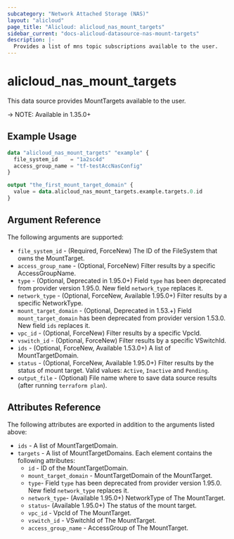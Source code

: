```yaml
---
subcategory: "Network Attached Storage (NAS)"
layout: "alicloud"
page_title: "Alicloud: alicloud_nas_mount_targets"
sidebar_current: "docs-alicloud-datasource-nas-mount-targets"
description: |-
  Provides a list of mns topic subscriptions available to the user.
---
```


# alicloud\_nas_mount_targets

This data source provides MountTargets available to the user.

-> NOTE: Available in 1.35.0+

## Example Usage

```terraform
data "alicloud_nas_mount_targets" "example" {
  file_system_id    = "1a2sc4d"
  access_group_name = "tf-testAccNasConfig"
}

output "the_first_mount_target_domain" {
  value = data.alicloud_nas_mount_targets.example.targets.0.id
}
```

## Argument Reference

The following arguments are supported:

* `file_system_id` - (Required, ForceNew) The ID of the FileSystem that owns the MountTarget.
* `access_group_name` - (Optional, ForceNew) Filter results by a specific AccessGroupName.
* `type` - (Optional, Deprecated in 1.95.0+) Field `type` has been deprecated from provider version 1.95.0. New field `network_type` replaces it.
* `network_type` - (Optional, ForceNew, Available 1.95.0+) Filter results by a specific NetworkType.
* `mount_target_domain` - (Optional, Deprecated in 1.53.+) Field `mount_target_domain` has been deprecated from provider version 1.53.0. New field `ids` replaces it.
* `vpc_id` - (Optional, ForceNew) Filter results by a specific VpcId.
* `vswitch_id` - (Optional, ForceNew) Filter results by a specific VSwitchId.
* `ids` - (Optional, ForceNew, Available 1.53.0+) A list of MountTargetDomain.
* `status` - (Optional, ForceNew, Available 1.95.0+) Filter results by the status of mount target. Valid values: `Active`, `Inactive` and `Pending`.
* `output_file` - (Optional) File name where to save data source results (after running `terraform plan`).

## Attributes Reference

The following attributes are exported in addition to the arguments listed above:

* `ids` - A list of MountTargetDomain.
* `targets` - A list of MountTargetDomains. Each element contains the following attributes:
   * `id` - ID of the MountTargetDomain.
   * `mount_target_domain` - MountTargetDomain of the MountTarget.
   * `type`- Field `type` has been deprecated from provider version 1.95.0. New field `network_type` replaces it. 
   * `network_type`- (Available 1.95.0+) NetworkType of The MountTarget.
   * `status`- (Available 1.95.0+) The status of the mount target. 
   * `vpc_id` - VpcId of The MountTarget.
   * `vswitch_id` - VSwitchId of The MountTarget.
   * `access_group_name` - AccessGroup of The MountTarget.
